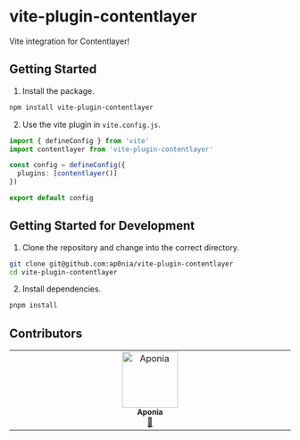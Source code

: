 # vite-plugin-contentlayer

Vite integration for Contentlayer!

## Getting Started

1. Install the package.
```bash
npm install vite-plugin-contentlayer
```

2. Use the vite plugin in `vite.config.js`.
```ts
import { defineConfig } from 'vite'
import contentlayer from 'vite-plugin-contentlayer'

const config = defineConfig({
  plugins: [contentlayer()]
})

export default config
```

## Getting Started for Development

1. Clone the repository and change into the correct directory.
```bash
git clone git@github.com:ap0nia/vite-plugin-contentlayer
cd vite-plugin-contentlayer
```

2. Install dependencies.
```bash
pnpm install
```

## Contributors

<!-- ALL-CONTRIBUTORS-LIST:START - Do not remove or modify this section -->
<!-- prettier-ignore-start -->
<!-- markdownlint-disable -->
<table>
  <tbody>
    <tr>
      <td align="center" valign="top" width="14.28%"><a href="https://github.com/ap0nia"><img src="https://avatars.githubusercontent.com/u/66761366?v=4?s=100" width="100px;" alt="Aponia"/><br /><sub><b>Aponia</b></sub></a><br /><a href="#maintenance-ap0nia" title="Maintenance">🚧</a></td>
    </tr>
  </tbody>
</table>

<!-- markdownlint-restore -->
<!-- prettier-ignore-end -->

<!-- ALL-CONTRIBUTORS-LIST:END -->
